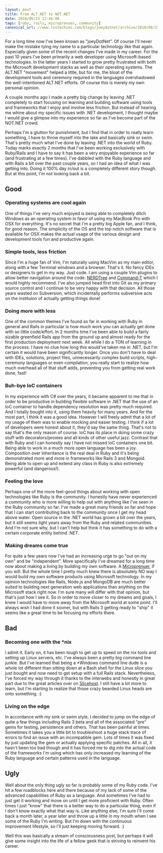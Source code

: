 ```yaml
---
layout: post
title: From ALT.NET to NOT.NET
date: 2010/06/23 12:44:00
tags: [ruby, rails, microprenuer, community]
canonical_url: //www.lostechies.com/blogs/joeydotnet/archive/2010/06/23/from-alt-net-to-not-net.aspx
---
```


For a long time now I've been known as "joeyDotNet". Of course I'll never make the mistake tying my 
name to a particular technology like that again. Especially given some of the recent changes I've 
made in my career. For the past 10 years I've been primarily a web developer using Microsoft-based 
technologies. In the latter years I started to grow pretty frustrated with both the Microsoft 
development stacks as well as their operating systems. The ALT.NET "movement" helped a little, but 
for me, the bloat of the development tools and ceremony required in the languages overshadowed the 
well-intentioned ALT.NET efforts. Of course this is merely my own personal opinion.

A couple months ago I made a pretty big change by leaving .NET completely to start focusing on learning 
and building software using tools and frameworks that I enjoy and involve less friction. But instead of 
hearing me whine about my specific issues with .NET development, I thought maybe I would give a glimpse 
into my experience so far as I've become part of the NOT.NET crowd.

Perhaps I'm a glutton for punishment, but I find that in order to really learn something, I have to throw 
myself into the lake and basically sink or swim. That's pretty much what I've done by leaving .NET into 
the world of Ruby. Today marks exactly 2 months that I've been working exclusively with Ruby/Rails and 
I have to say it has been a very enjoyable experience so far (and frustrating at a few times). I've 
dabbled with the Ruby language and with Rails a bit over the past couple years, so I had an idea of what 
I was getting into. Doing it 100% day in/out is a completely different story though. But at this point, 
I'm not looking back a bit.

## Good

### Operating systems are cool again

One of things I've very much enjoyed is being able to completely ditch Windows as an operating system in 
favor of using my MacBook Pro with OSX for everything. It's no secret that I'm a pretty big Apple fan, 
and I think, for good reason. The simplicity of the OS and the top notch software that is available for 
OSX makes the actual usage of the various design and development tools fun and productive again.

### Simple tools, less friction

Since I'm a huge fan of Vim, I'm naturally using MacVim as my main editor, along with a few Terminal 
windows and a browser. That's it. No fancy IDEs or designers to get in my way. Just code. I am using 
a couple Vim plugins to allow better navigation around the code. [NERDTree](http://www.vim.org/scripts/script.php?script_id=1658) 
and [Command-T](http://www.vim.org/scripts/script.php?script_id=3025) which I would highly recommend. 
I've also jumped head first into Git as my primary source control and I continue to be very happy with 
that decision. All those years wasted on Subversion, which incidentally performs subversive acts on 
the instituion of actually getting things done!

### Doing more with less

One of the common themes I've found so far in working with Ruby in general and Rails in particular is 
how much work you can actually get done with so little code/effort. In 2 months time I've been able to 
build a fairly sizable greenfield Rails app from the ground up and almost ready for the first production 
deployment next week. All while I do a TON of learning in the process. I have no clue how long this 
would've taken me in .NET, but I'm certain it would have been significantly longer. Once you don't have 
to deal with IDEs, solutions, project files, unnecessarily complex build scripts, high-ceremony 
languages or even compilation, you really start to realize how much overhead all of that stuff adds, 
preventing you from getting real work done, fast!

### Buh-bye IoC containers

In my experience with C# over the years, it became apparent to me that in order to be productive in 
building flexible software in .NET that the use of an IoC container to handle dependency resolution 
was pretty much required. And I totally bought into it, using them heavily for many years. And for 
the most part, I think it was a good idea. However I will freely admit that a lot of my usage of them 
was to enable mocking and easier testing. I think if a lot of developers were honest about it, they'd 
say the same thing. That's not to say that's the only reason of course. IoC has its place in doing some 
crazy stuff with decorators/proxies and all kinds of other useful jazz. Contrast that with Ruby and I 
can honestly say I have not missed IoC containers one bit. Being able to work in a much more open 
language has been a joy. Composition over Inheritance is the real deal in Ruby and it's being demonstrated 
more and more in frameworks like Rails 3 and Mongoid. Being able to open up and extend any class in 
Ruby is also extremely powerful (and dangerous!).

### Feeling the love

Perhaps one of the more feel-good things about working with open technologies like Ruby is the community. 
I honestly have never experienced a community who is more willing to help out with anything like I've 
seen in the Ruby community so far. I've made a great many friends so far and hope that I can start 
contributing back to the community once I get my head above water. Open source in the .NET world has 
grown a bit over the years, but it still seems light years away from the Ruby and related communities. 
And I'm not sure why, but I can't help but think it has something to do with a certain corporate 
entity behind .NET.

### Making dreams come true

For quite a few years now I've had an increasing urge to go "out on my own" and be "independent". 
More specifically I've dreamed for a long time now about making a living by building my own software. 
A [Microprenuer](http://www.micropreneur.com), if you will. But the whole time I pretty much knew there is absolutely NO way I would 
build my own software products using Microsoft technology. In my opinion technologies like Rails, 
Node.js and MongoDB are much better suited to building next generation web applications than anything 
on the Microsoft stack right now. I'm sure many will differ with that opinion, but that's just how I 
see it. So in order to move closer to my dreams and goals, I knew I would have to move away from the 
Microsoft world at some point. I'll always wish I had done it sooner, but with Rails 3 getting ready 
to "ship" it seems like a great time to be focusing my efforts there.

## Bad

### Becoming one with the \*nix

I admit it. Early on, it has been tough to get up to speed on the nix tools and setting up Linux servers, 
etc. I've always been a pretty big command line junkie. But I've learned that being a \*Windows command 
line dude is a whole lot different than sitting down at a Bash shell for the Linux slice you just bought 
and now need to get setup with a full Rails stack. Nevertheless, I've forced my way through it thanks 
to the interwebs and honestly in great part due to the great articles over on [Slicehost](http://articles.slicehost.com). 
I still have a lot more to learn, but I'm starting to realize that those crazy bearded Linux heads are 
onto something. :)

### Living on the edge

In accordance with my sink or swim style, I decided to jump on the edge of quite a few things including 
Rails 3 beta and all of the associated "pre" gems for testing, persistence and others. That has been 
painful at times. Sometimes it takes you a little bit to troubleshoot a huge stack trace of errors to 
find an issue with an incompatible gem. Lots of times it was fixed by just updating the gem or actually 
applying specific patches. All in all, it hasn't been too bad though and it has forced me to dig into 
the actual code of the frameworks I'm using which has only increased my learning of the Ruby language 
and certain patterns used in the language.

## Ugly

Well about the only thing ugly so far is probably some of my Ruby code. I've hit a few roadblocks here 
and there because of my lack of some of the advanced capabilities of Ruby as a language. And sometimes 
I've had to just get it working and move on until I get more proficient with Ruby. Often times I 
just "know" that there is a better way to do a particular thing, even if I don't know exactly what that 
way is. Like anything else, I'm sure I'll come back a month later, a year later and throw up a little 
in my mouth when I see some of the Ruby I'm writing. But I'm down with the continuous improvement 
lifestyle, so I'll just keeping moving forward. :)

Well this was basically a stream of consciousness post, but perhaps it will give some insight into 
the life of a fellow geek that is striving to reinvent his career.
